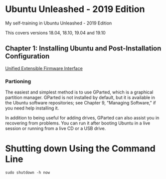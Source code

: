 # Ubuntu Unleashed - 2019 Edition

My self-training in Ubuntu Unleashed - 2019 Edition

This covers versions 18.04, 18.10, 19.04 and 19.10

## Chapter 1: Installing Ubuntu and Post-Installation Configuration

[Unified Extensible Firmware Interface](https://help.ubuntu.com/community/UEFI)

### Partioning

The easiest and simplest method is to use GParted, which is a graphical partition manager.
GParted is not installed by default, but it is available in the Ubuntu software repositories;
see Chapter 9, "Managing Software," if you need help installing it.

In addition to being useful for adding drives, GParted can also assist you in recovering
from problems. You can run it after booting Ubuntu in a live session or running from a
live CD or a USB drive.

# Shutting down Using the Command Line

```
sudo shutdown -h now
```
